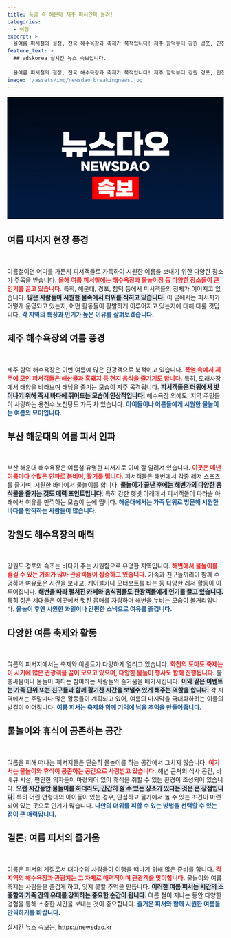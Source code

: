 ```yaml
---
title: 폭염 속 해운대 제주 피서인파 몰려!
categories:
  - 여행
excerpt: >
  올여름 피서철의 절정, 전국 해수욕장과 축제가 북적입니다! 제주 함덕부터 강원 경포, 인천 을왕리까지 수많은 피서객들이 시원한 물놀이와 특별한 축제를 만끽하며 더위를 날리고 있습니다. 여름의 찌는 더위 속, 당신도 곧바로 떠나고 싶어질 거예요!
feature_text: >
  ## adskorea 실시간 뉴스 속보입니다.

  올여름 피서철의 절정, 전국 해수욕장과 축제가 북적입니다! 제주 함덕부터 강원 경포, 인천 을왕리까지 수많은 피서객들이 시원한 물놀이와 특별한 축제를 만끽하며 더위를 날리고 있습니다. 여름의 찌는 더위 속, 당신도 곧바로 떠나고 싶어질 거예요!
image: '/assets/img/newsdao_breakingnews.jpg'
---
```


<p><img src="/assets/img/newsdao_breakingnews.jpg" alt="adskorea 속보" /></p>

<h2 data-ke-size="size26">여름 피서지 현장 풍경</h2>

<p data-ke-size="size16">&nbsp;</p>

<p>여름철이면 어디를 가든지 피서객들로 가득하여 시원한 여름을 보내기 위한 다양한 장소가 주목을 받습니다. <b><span style="color: #ee2323;">올해 여름 피서철에는 해수욕장과 물놀이장 등 다양한 장소들이 큰 인기를 끌고 있습니다.</span></b>  특히, 해운대, 경포, 함덕 등에서 피서객들의 정체가 이어지고 있습니다. <b><span style="background-color: #21538527;">많은 사람들이 시원한 물속에서 더위를 식히고 있습니다.</span></b> 이 글에서는 피서지가 어떻게 운영되고 있는지, 어떤 활동들이 활발하게 이루어지고 있는지에 대해 다룰 것입니다. <b><span style="color: #1a5490;">각 지역의 특징과 인기가 높은 이유를 살펴보겠습니다.</span></b></p>

<h2 data-ke-size="size26">제주 해수욕장의 여름 풍경</h2>

<p data-ke-size="size16">&nbsp;</p>

<p>제주 함덕 해수욕장은 이번 여름에 많은 관광객으로 북적이고 있습니다. <b><span style="color: #ee2323;">폭염 속에서 제주에 모인 피서객들은 해산물과 흑돼지 등 현지 음식을 즐기기도 합니다.</span></b> 특히, 모래사장에서 태양을 바라보며 태닝을 즐기는 모습이 자주 목격됩니다. <b><span style="background-color: #21538527;">피서객들은 더위에서 벗어나기 위해 즉시 바다에 뛰어드는 모습이 인상적입니다.</span></b> 해수욕장 외에도, 지역 주민들이 사랑하는 용천수 노천탕도 가득 차 있습니다. <b><span style="color: #1a5490;">아이들이나 어른들에게 시원한 물놀이는 여름의 묘미입니다.</span></b></p>

<h2 data-ke-size="size26">부산 해운대의 여름 피서 인파</h2>

<p data-ke-size="size16">&nbsp;</p>

<p>부산 해운대 해수욕장은 여름철 유명한 피서지로 이미 잘 알려져 있습니다. <b><span style="color: #ee2323;">이곳은 매년 여름마다 수많은 인파로 붐비며, 활기를 띱니다.</span></b> 피서객들은 해변에서 각종 레저 스포츠를 즐기며, 시원한 바다에서 물놀이를 합니다. <b><span style="background-color: #21538527;">물놀이가 끝난 후에는 해변가의 다양한 음식물을 즐기는 것도 매력 포인트입니다.</span></b> 특히 강한 햇빛 아래에서 피서객들이 파라솔 아래에서 여유를 만끽하는 모습이 눈에 띕니다. <b><span style="color: #1a5490;">해운대에서는 가족 단위로 방문해 시원한 바다를 만끽하는 사람들이 많습니다.</span></b></p>

<h2 data-ke-size="size26">강원도 해수욕장의 매력</h2>

<p data-ke-size="size16">&nbsp;</p>

<p>강원도 경포와 속초는 바다가 주는 시원함으로 유명한 지역입니다. <b><span style="color: #ee2323;">해변에서 물놀이를 즐길 수 있는 기회가 많아 관광객들이 집중하고 있습니다.</span></b> 가족과 친구들끼리이 함께 수영하며 여유로운 시간을 보내고, 케이블카나 모터보트를 타는 등 다양한 레저 활동이 이루어집니다. <b><span style="background-color: #21538527;">해변을 따라 펼쳐진 카페와 음식점들도 관광객들에게 인기를 끌고 있습니다.</span></b> 특히 젊은 세대들은 이곳에서 멋진 몸매를 자랑하며 해변을 누비는 모습이 볼거리입니다. <b><span style="color: #1a5490;">물놀이 후엔 시원한 과일이나 간편한 스낵으로 여유를 즐깁니다.</span></b></p>

<h2 data-ke-size="size26">다양한 여름 축제와 활동</h2>

<p data-ke-size="size16">&nbsp;</p>

<p>여름의 피서지에서는 축제와 이벤트가 다양하게 열리고 있습니다. <b><span style="color: #ee2323;">화천의 토마토 축제는 이 시기에 많은 관광객을 끌어 모으고 있으며, 다양한 물놀이 행사도 함께 진행됩니다.</span></b> 물총싸움이나 물놀이 파티는 참여하는 사람들의 즐거움을 배가시킵니다. <b><span style="background-color: #21538527;">이와 같은 이벤트는 가족 단위 또는 친구들과 함께 활기찬 시간을 보낼수 있게 해주는 역할을 합니다.</span></b> 각 지역에서는 주말마다 많은 활동들이 계획되고 있어, 여름의 마지막을 극대화하려는 이들의 발길이 이어집니다. <b><span style="color: #1a5490;">여름 피서는 축제와 함께 기억에 남을 추억을 만들어줍니다.</span></b></p>

<h2 data-ke-size="size26">물놀이와 휴식이 공존하는 공간</h2>

<p data-ke-size="size16">&nbsp;</p>

<p>여름을 피해 떠나는 피서지들은 단순히 물놀이를 하는 공간에서 그치지 않습니다. <b><span style="color: #ee2323;">여기서는 물놀이와 휴식이 공존하는 공간으로 사랑받고 있습니다.</span></b> 해변 근처의 식사 공간, 바베큐 시설, 편안한 의자들이 마련되어 있어 휴식을 취할 수 있는 환경이 조성되어 있습니다. <b><span style="background-color: #21538527;">오랜 시간동안 물놀이를 하더라도, 간간히 쉴 수 있는 장소가 있다는 것은 큰 장점입니다.</span></b> 특히 어린 연령대의 아이들이 있는 경우, 안심하고 물가에서 놀 수 있는 조건이 마련되어 있는 곳으로 인기가 많습니다. <b><span style="color: #1a5490;">나만의 더위를 피할 수 있는 방법을 선택할 수 있는 점이 큰 매력입니다.</span></b></p>

<h2 data-ke-size="size26">결론: 여름 피서의 즐거움</h2>

<p data-ke-size="size16">&nbsp;</p>

<p>여름은 피서의 계절로서 대다수의 사람들이 여행을 떠나기 위해 많은 준비를 합니다. <b><span style="color: #ee2323;">각 지역의 해수욕장과 관광지는 그 자체로 매력적이며 관광객을 맞이합니다.</span></b> 물놀이와 여름 축제는 사람들을 즐겁게 하고, 잊지 못할 추억을 만듭니다. <b><span style="background-color: #21538527;">이러한 여름 피서는 시간의 소중함과 가족 간의 유대를 강화하는 중요한 순간이 됩니다.</span></b> 여름 철이 지나는 동안 다양한 경험을 통해 소중한 시간을 보내는 것이 중요합니다. <b><span style="color: #1a5490;">즐거운 피서와 함께 시원한 여름을 만끽하기를 바랍니다.</span></b></p>
실시간 뉴스 속보는, <a href="https://newsdao.kr" rel="dofollow">https://newsdao.kr</a>


